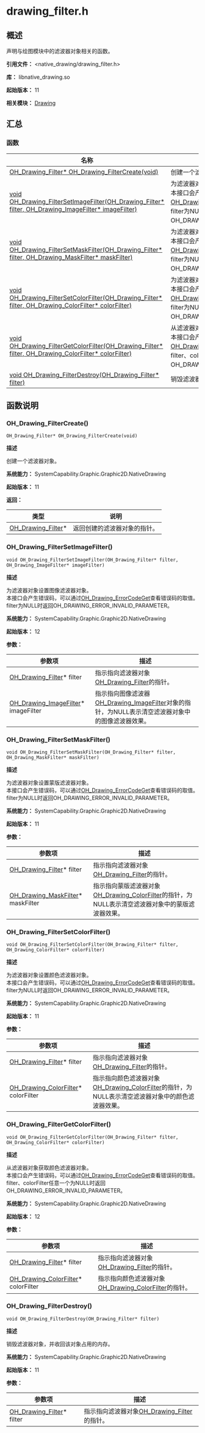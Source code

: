 # drawing_filter.h

## 概述

声明与绘图模块中的滤波器对象相关的函数。

**引用文件：** <native_drawing/drawing_filter.h>

**库：** libnative_drawing.so

**起始版本：** 11

**相关模块：** [Drawing](capi-drawing.md)

## 汇总

### 函数

| 名称 | 描述 |
| -- | -- |
| [OH_Drawing_Filter* OH_Drawing_FilterCreate(void)](#oh_drawing_filtercreate) | 创建一个滤波器对象。 |
| [void OH_Drawing_FilterSetImageFilter(OH_Drawing_Filter* filter, OH_Drawing_ImageFilter* imageFilter)](#oh_drawing_filtersetimagefilter) | 为滤波器对象设置图像滤波器对象。<br>本接口会产生错误码，可以通过[OH_Drawing_ErrorCodeGet](capi-drawing-error-code-h.md#oh_drawing_errorcodeget)查看错误码的取值。<br>filter为NULL时返回OH_DRAWING_ERROR_INVALID_PARAMETER。 |
| [void OH_Drawing_FilterSetMaskFilter(OH_Drawing_Filter* filter, OH_Drawing_MaskFilter* maskFilter)](#oh_drawing_filtersetmaskfilter) | 为滤波器对象设置蒙版滤波器对象。<br>本接口会产生错误码，可以通过[OH_Drawing_ErrorCodeGet](capi-drawing-error-code-h.md#oh_drawing_errorcodeget)查看错误码的取值。<br>filter为NULL时返回OH_DRAWING_ERROR_INVALID_PARAMETER。 |
| [void OH_Drawing_FilterSetColorFilter(OH_Drawing_Filter* filter, OH_Drawing_ColorFilter* colorFilter)](#oh_drawing_filtersetcolorfilter) | 为滤波器对象设置颜色滤波器对象。<br>本接口会产生错误码，可以通过[OH_Drawing_ErrorCodeGet](capi-drawing-error-code-h.md#oh_drawing_errorcodeget)查看错误码的取值。<br>filter为NULL时返回OH_DRAWING_ERROR_INVALID_PARAMETER。 |
| [void OH_Drawing_FilterGetColorFilter(OH_Drawing_Filter* filter, OH_Drawing_ColorFilter* colorFilter)](#oh_drawing_filtergetcolorfilter) | 从滤波器对象获取颜色滤波器对象。<br>本接口会产生错误码，可以通过[OH_Drawing_ErrorCodeGet](capi-drawing-error-code-h.md#oh_drawing_errorcodeget)查看错误码的取值。<br>filter、colorFilter任意一个为NULL时返回OH_DRAWING_ERROR_INVALID_PARAMETER。 |
| [void OH_Drawing_FilterDestroy(OH_Drawing_Filter* filter)](#oh_drawing_filterdestroy) | 销毁滤波器对象，并收回该对象占用的内存。 |

## 函数说明

### OH_Drawing_FilterCreate()

```
OH_Drawing_Filter* OH_Drawing_FilterCreate(void)
```

**描述**

创建一个滤波器对象。

**系统能力：** SystemCapability.Graphic.Graphic2D.NativeDrawing

**起始版本：** 11

**返回：**

| 类型 | 说明 |
| -- | -- |
| [OH_Drawing_Filter](capi-oh-drawing-filter.md)* | 返回创建的滤波器对象的指针。 |

### OH_Drawing_FilterSetImageFilter()

```
void OH_Drawing_FilterSetImageFilter(OH_Drawing_Filter* filter, OH_Drawing_ImageFilter* imageFilter)
```

**描述**

为滤波器对象设置图像滤波器对象。<br>本接口会产生错误码，可以通过[OH_Drawing_ErrorCodeGet](capi-drawing-error-code-h.md#oh_drawing_errorcodeget)查看错误码的取值。<br>filter为NULL时返回OH_DRAWING_ERROR_INVALID_PARAMETER。

**系统能力：** SystemCapability.Graphic.Graphic2D.NativeDrawing

**起始版本：** 12


**参数：**

| 参数项 | 描述 |
| -- | -- |
| [OH_Drawing_Filter](capi-oh-drawing-filter.md)* filter | 指示指向滤波器对象[OH_Drawing_Filter](capi-oh-drawing-filter.md)的指针。 |
| [OH_Drawing_ImageFilter](capi-oh-drawing-imagefilter.md)* imageFilter | 指示指向图像滤波器[OH_Drawing_ImageFilter](capi-oh-drawing-imagefilter.md)对象的指针，为NULL表示清空滤波器对象中的图像滤波器效果。 |

### OH_Drawing_FilterSetMaskFilter()

```
void OH_Drawing_FilterSetMaskFilter(OH_Drawing_Filter* filter, OH_Drawing_MaskFilter* maskFilter)
```

**描述**

为滤波器对象设置蒙版滤波器对象。<br>本接口会产生错误码，可以通过[OH_Drawing_ErrorCodeGet](capi-drawing-error-code-h.md#oh_drawing_errorcodeget)查看错误码的取值。<br>filter为NULL时返回OH_DRAWING_ERROR_INVALID_PARAMETER。

**系统能力：** SystemCapability.Graphic.Graphic2D.NativeDrawing

**起始版本：** 11


**参数：**

| 参数项 | 描述 |
| -- | -- |
| [OH_Drawing_Filter](capi-oh-drawing-filter.md)* filter | 指示指向滤波器对象[OH_Drawing_Filter](capi-oh-drawing-filter.md)的指针。 |
| [OH_Drawing_MaskFilter](capi-oh-drawing-maskfilter.md)* maskFilter | 指示指向蒙版滤波器对象[OH_Drawing_ColorFilter](capi-oh-drawing-colorfilter.md)的指针，为NULL表示清空滤波器对象中的蒙版滤波器效果。 |

### OH_Drawing_FilterSetColorFilter()

```
void OH_Drawing_FilterSetColorFilter(OH_Drawing_Filter* filter, OH_Drawing_ColorFilter* colorFilter)
```

**描述**

为滤波器对象设置颜色滤波器对象。<br>本接口会产生错误码，可以通过[OH_Drawing_ErrorCodeGet](capi-drawing-error-code-h.md#oh_drawing_errorcodeget)查看错误码的取值。<br>filter为NULL时返回OH_DRAWING_ERROR_INVALID_PARAMETER。

**系统能力：** SystemCapability.Graphic.Graphic2D.NativeDrawing

**起始版本：** 11


**参数：**

| 参数项 | 描述 |
| -- | -- |
| [OH_Drawing_Filter](capi-oh-drawing-filter.md)* filter | 指示指向滤波器对象[OH_Drawing_Filter](capi-oh-drawing-filter.md)的指针。 |
| [OH_Drawing_ColorFilter](capi-oh-drawing-colorfilter.md)* colorFilter | 指示指向颜色滤波器对象[OH_Drawing_ColorFilter](capi-oh-drawing-colorfilter.md)的指针，为NULL表示清空滤波器对象中的颜色滤波器效果。 |

### OH_Drawing_FilterGetColorFilter()

```
void OH_Drawing_FilterGetColorFilter(OH_Drawing_Filter* filter, OH_Drawing_ColorFilter* colorFilter)
```

**描述**

从滤波器对象获取颜色滤波器对象。<br>本接口会产生错误码，可以通过[OH_Drawing_ErrorCodeGet](capi-drawing-error-code-h.md#oh_drawing_errorcodeget)查看错误码的取值。<br>filter、colorFilter任意一个为NULL时返回OH_DRAWING_ERROR_INVALID_PARAMETER。

**系统能力：** SystemCapability.Graphic.Graphic2D.NativeDrawing

**起始版本：** 12


**参数：**

| 参数项 | 描述 |
| -- | -- |
| [OH_Drawing_Filter](capi-oh-drawing-filter.md)* filter | 指示指向滤波器对象[OH_Drawing_Filter](capi-oh-drawing-filter.md)的指针。 |
| [OH_Drawing_ColorFilter](capi-oh-drawing-colorfilter.md)* colorFilter | 指示指向颜色滤波器对象[OH_Drawing_ColorFilter](capi-oh-drawing-colorfilter.md)的指针。 |

### OH_Drawing_FilterDestroy()

```
void OH_Drawing_FilterDestroy(OH_Drawing_Filter* filter)
```

**描述**

销毁滤波器对象，并收回该对象占用的内存。

**系统能力：** SystemCapability.Graphic.Graphic2D.NativeDrawing

**起始版本：** 11


**参数：**

| 参数项 | 描述 |
| -- | -- |
| [OH_Drawing_Filter](capi-oh-drawing-filter.md)* filter | 指示指向滤波器对象[OH_Drawing_Filter](capi-oh-drawing-filter.md)的指针。 |


